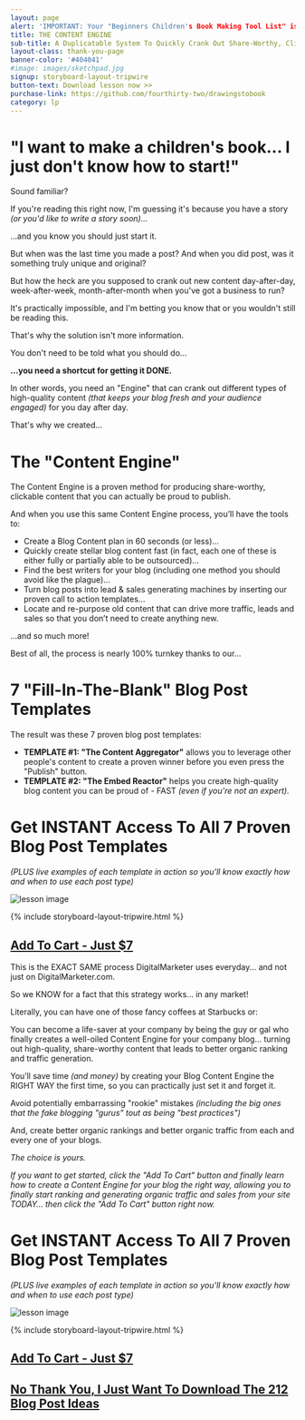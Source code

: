 ```yaml
---
layout: page
alert: 'IMPORTANT: Your "Beginners Children's Book Making Tool List" is on its way! (Please allow 10-15 minutes for delivery). Get help implementing your book ideas, read the page below.'
title: THE CONTENT ENGINE
sub-title: A Duplicatable System To Quickly Crank Out Share-Worthy, Clickable Blog Content That Gets You Traffic And Converts That Traffic Into Sales
layout-class: thank-you-page
banner-color: '#404041'
#image: images/sketchpad.jpg
signup: storyboard-layout-tripwire
button-text: Download lesson now >>
purchase-link: https://github.com/fourthirty-two/drawingstobook
category: lp
---
```

"I want to make a children's book...  I just don't know how to start!"
======================================================================

Sound familiar?

If you're reading this right now, I'm guessing it's because you have a story _(or you'd like to write a story soon)..._

...and you know you should just start it.

But when was the last time you made a post? And when you did post, was it something truly unique and original?

But how the heck are you supposed to crank out new content day-after-day, week-after-week, month-after-month when you've got a business to run?

It's practically impossible, and I'm betting you know that or you wouldn't still be reading this.

That's why the solution isn't more information.

You don't need to be told what you should do…

**...you need a shortcut for getting it DONE.**

In other words, you need an "Engine" that can crank out different types of high-quality content _(that keeps your blog fresh and your audience engaged)_ for you day after day.

That's why we created...

The "Content Engine"
====================

The Content Engine is a proven method for producing share-worthy, clickable content that you can actually be proud to publish.

And when you use this same Content Engine process, you’ll have the tools to:

* Create a Blog Content plan in 60 seconds (or less)...
* Quickly create stellar blog content fast (in fact, each one of these is either fully or partially able to be outsourced)...
* Find the best writers for your blog (including one method you should avoid like the plague)...
* Turn blog posts into lead & sales generating machines by inserting our proven call to action templates...
* Locate and re-purpose old content that can drive more traffic, leads and sales so that you don’t need to create anything new.

...and so much more!

Best of all, the process is nearly 100% turnkey thanks to our...

7 "Fill-In-The-Blank" Blog Post Templates
=========================================

The result was these 7 proven blog post templates:

* **TEMPLATE #1: "The Content Aggregator"** allows you to leverage other people's content to create a proven winner before you even press the "Publish" button.
* **TEMPLATE #2: "The Embed Reactor"** helps you create high-quality blog content you can be proud of - FAST _(even if you're not an expert)._

Get INSTANT Access To All 7 Proven Blog Post Templates
======================================================
_(PLUS live examples of each template in action so you'll know exactly how and when to use each post type)_

![lesson image](http://placehold.it/800x300)

{% include storyboard-layout-tripwire.html %}

[Add To Cart - Just $7](https://github.com/fourthirty-two/drawingstobook)
-------------------------------------------------------------------------

This is the EXACT SAME process DigitalMarketer uses everyday... and not just on DigitalMarketer.com.

So we KNOW for a fact that this strategy works... in any market!

Literally, you can have one of those fancy coffees at Starbucks or:

You can become a life-saver at your company by being the guy or gal who finally creates a well-oiled Content Engine for your company blog... turning out high-quality, share-worthy content that leads to better organic ranking and traffic generation.

You’ll save time _(and money)_ by creating your Blog Content Engine the RIGHT WAY the first time, so you can practically just set it and forget it.

Avoid potentially embarrassing "rookie" mistakes _(including the big ones that the fake blogging "gurus" tout as being "best practices")_

And, create better organic rankings and better organic traffic from each and every one of your blogs.

_The choice is yours._

_If you want to get started, click the "Add To Cart" button and finally learn how to create a Content Engine for your blog the right way, allowing you to finally start ranking and generating organic traffic and sales from your site TODAY… then click the "Add To Cart" button right now._

Get INSTANT Access To All 7 Proven Blog Post Templates
======================================================
_(PLUS live examples of each template in action so you'll know exactly how and when to use each post type)_

![lesson image](http://placehold.it/800x300)

{% include storyboard-layout-tripwire.html %}

[Add To Cart - Just $7](https://github.com/fourthirty-two/drawingstobook)
-------------------------------------------------------------------------

[No Thank You, I Just Want To Download The 212 Blog Post Ideas](https://github.com/fourthirty-two/drawingstobook)
-----------------------------------------------------------------------------------------------------------------
